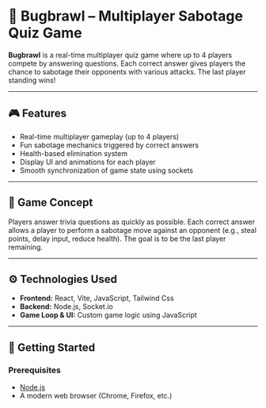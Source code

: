 # 🐞 Bugbrawl – Multiplayer Sabotage Quiz Game

**Bugbrawl** is a real-time multiplayer quiz game where up to 4 players compete by answering questions. Each correct answer gives players the chance to sabotage their opponents with various attacks. The last player standing wins!

---

## 🎮 Features

- Real-time multiplayer gameplay (up to 4 players)
- Fun sabotage mechanics triggered by correct answers
- Health-based elimination system
- Display UI and animations for each player
- Smooth synchronization of game state using sockets

---

## 🧠 Game Concept

Players answer trivia questions as quickly as possible. Each correct answer allows a player to perform a sabotage move against an opponent (e.g., steal points, delay input, reduce health). The goal is to be the last player remaining.

---

## ⚙️ Technologies Used

- **Frontend:** React, Vite, JavaScript, Tailwind Css 
- **Backend:** Node.js, Socket.io  
- **Game Loop & UI:** Custom game logic using JavaScript

---

## 🚀 Getting Started

### Prerequisites

- [Node.js](https://nodejs.org/)
- A modern web browser (Chrome, Firefox, etc.)
